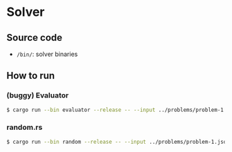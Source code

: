 # Solver

## Source code

- `/bin/`: solver binaries

## How to run

### (buggy) Evaluator

```sh
$ cargo run --bin evaluator --release -- --input ../problems/problem-1.json --solution solution.json
```

### random.rs

```sh
$ cargo run --bin random --release -- --input ../problems/problem-1.json --output solution.json
```
